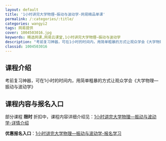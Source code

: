 ```yaml
---
layout: default
title: '1小时讲完大学物理—振动与波动学-网易精品单课'
permalink: /:categories/:title/
categories: wangyi2
tags: 网易提供
cover: 1004503016.jpg
keywords: 精选网课,网易云课堂,1小时讲完大学物理—振动与波动学
description: "考前复习神器，可在1小时的时间内，用简单粗暴的方式让观众学会《大学物理—振动与波动学》1小时讲完大学物理—振动与波动学"
classid: 1004503016
---
```


## 课程介绍

考前复习神器，可在1小时的时间内，用简单粗暴的方式让观众学会《大学物理—振动与波动学》

## 课程内容与报名入口

部分课程 **限时** 折扣中，课程内容详细介绍见：[1小时讲完大学物理—振动与波动学-详情介绍](https://study.163.com/course/introduction/1004503016.htm?share=1&shareId=1025206652&utm_campaign=share&utm_medium=iphoneShare&utm_source=&utm_u=1025206652)

**优惠报名入口**：[1小时讲完大学物理—振动与波动学-报名学习](https://study.163.com/course/introduction/1004503016.htm?share=1&shareId=1025206652&utm_campaign=share&utm_medium=iphoneShare&utm_source=&utm_u=1025206652)

